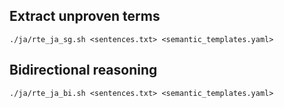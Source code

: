 ## Extract unproven terms

```
./ja/rte_ja_sg.sh <sentences.txt> <semantic_templates.yaml>
```

## Bidirectional reasoning

```
./ja/rte_ja_bi.sh <sentences.txt> <semantic_templates.yaml>
```
